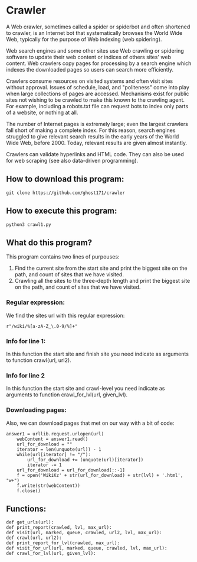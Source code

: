 # Сrawler
A Web crawler, sometimes called a spider or spiderbot and often shortened to crawler, is an Internet bot that systematically browses the World Wide Web, typically for the purpose of Web indexing (web spidering).

Web search engines and some other sites use Web crawling or spidering software to update their web content or indices of others sites' web content. Web crawlers copy pages for processing by a search engine which indexes the downloaded pages so users can search more efficiently.

Crawlers consume resources on visited systems and often visit sites without approval. Issues of schedule, load, and "politeness" come into play when large collections of pages are accessed. Mechanisms exist for public sites not wishing to be crawled to make this known to the crawling agent. For example, including a robots.txt file can request bots to index only parts of a website, or nothing at all.

The number of Internet pages is extremely large; even the largest crawlers fall short of making a complete index. For this reason, search engines struggled to give relevant search results in the early years of the World Wide Web, before 2000. Today, relevant results are given almost instantly.

Crawlers can validate hyperlinks and HTML code. They can also be used for web scraping (see also data-driven programming). 

## How to download this program:

    git clone https://github.com/ghost171/crawler

## How to execute this program:

    python3 crawl1.py

## What do this program?
This program contains two lines of purpouses:
1. Find the current site from the start site and print the biggest site on the path, and count of sites that we have visited.
2. Crawling all the sites to the three-depth length and print the biggest site on the path, and count of sites that we have visited.
### Regular expression:
We find the sites url with this regular expression:

    r"/wiki/%[a-zA-Z_\.0-9/%]+"
### Info for line 1:
In this function the start site and finish site you need indicate as arguments to function crawl(url, url2).
### Info for line 2
In this function the start site and crawl-level  you need indicate as arguments to function crawl_for_lvl(url, given_lvl).
### Downloading pages:
Also, we can download pages that met on our way with a bit of code:

    answer1 = urllib.request.urlopen(url)
        webContent = answer1.read()
        url_for_download = ""
        iterator = len(unquote(url)) - 1
        while(url[iterator] != "/"):
            url_for_download += (unquote(url)[iterator])
            iterator -= 1
        url_for_download = url_for_download[::-1]
        f = open('WikiKz' + str(url_for_download) + str(lvl) + '.html', "w+")
        f.write(str(webContent))
        f.close()
## Functions:

    def get_urls(url):
    def print_report(crawled, lvl, max_url):
    def visit(url, marked, queue, crawled, url2, lvl, max_url):
    def crawl(url, url2):
    def print_report_for_lvl(crawled, max_url):
    def visit_for_url(url, marked, queue, crawled, lvl, max_url):
    def crawl_for_lvl(url, given_lvl):  
